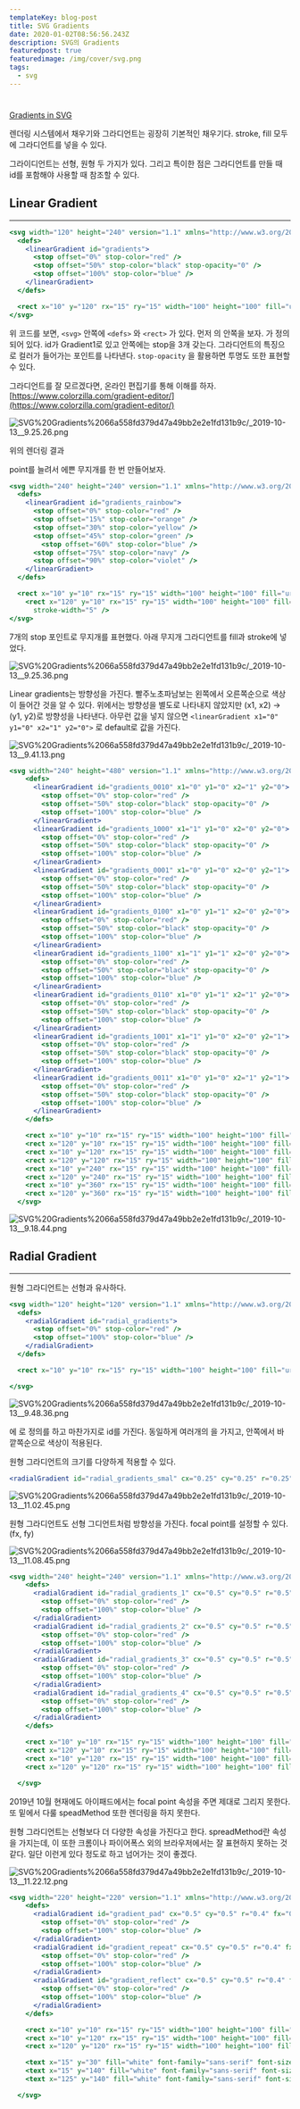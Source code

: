 ```yaml
---
templateKey: blog-post
title: SVG Gradients
date: 2020-01-02T08:56:56.243Z
description: SVG의 Gradients
featuredpost: true
featuredimage: /img/cover/svg.png
tags:
  - svg
---
```

# 

[Gradients in SVG](https://developer.mozilla.org/ko/docs/Web/SVG/Tutorial/Gradients)

렌더링 시스템에서 채우기와 그라디언트는 굉장히 기본적인 채우기다. stroke, fill 모두에 그라디언트를 넣을 수 있다.

 그라이디언트는 선형, 원형 두 가지가 있다. 그리고 특이한 점은 그라디언트를 만들 때 id를 포함해야 사용할 때 참조할 수 있다.

## Linear Gradient

---

```jsx
<svg width="120" height="240" version="1.1" xmlns="http://www.w3.org/2000/svg">
  <defs>
    <linearGradient id="gradients">
      <stop offset="0%" stop-color="red" />
      <stop offset="50%" stop-color="black" stop-opacity="0" />
      <stop offset="100%" stop-color="blue" />
    </linearGradient>
  </defs>

  <rect x="10" y="120" rx="15" ry="15" width="100" height="100" fill="url(#gradients)" />
</svg>
```

위 코드를 보면, `<svg>` 안쪽에 `<defs>` 와 `<rect>` 가 있다. 먼저 <defs>의 안쪽을 보자. <linearGradient> 가 정의되어 있다. id가 Gradient1로 있고 안쪽에는 stop을 3개 갖는다. 그라디언트의 특징으로 컬러가 들어가는 포인트를 나타낸다. `stop-opacity` 을 활용하면 투명도 또한 표현할 수 있다.

그라디언트를 잘 모르겠다면, 온라인 편집기를 통해 이해를 하자. [https://www.colorzilla.com/gradient-editor/](https://www.colorzilla.com/gradient-editor/)

![SVG%20Gradients%2066a558fd379d47a49bb2e2e1fd131b9c/_2019-10-13__9.25.26.png](SVG%20Gradients%2066a558fd379d47a49bb2e2e1fd131b9c/_2019-10-13__9.25.26.png)

위의 렌더링 결과

point를 늘려서 에쁜 무지개를 한 번 만들어보자.

```jsx
<svg width="240" height="240" version="1.1" xmlns="http://www.w3.org/2000/svg">
  <defs>
    <linearGradient id="gradients_rainbow">
      <stop offset="0%" stop-color="red" />
      <stop offset="15%" stop-color="orange" />
      <stop offset="30%" stop-color="yellow" />
      <stop offset="45%" stop-color="green" />
	    <stop offset="60%" stop-color="blue" />
      <stop offset="75%" stop-color="navy" />
      <stop offset="90%" stop-color="violet" />
    </linearGradient>
  </defs>

  <rect x="10" y="10" rx="15" ry="15" width="100" height="100" fill="url(#gradients_rainbow)" />
	<rect x="120" y="10" rx="15" ry="15" width="100" height="100" fill="white" stroke="url(#gradients_rainbow)"
      stroke-width="5" />
</svg>
```

7개의 stop 포인트로 무지개를 표현했다. 아래 무지개 그라디언트를 fill과 stroke에 넣었다.

![SVG%20Gradients%2066a558fd379d47a49bb2e2e1fd131b9c/_2019-10-13__9.25.36.png](SVG%20Gradients%2066a558fd379d47a49bb2e2e1fd131b9c/_2019-10-13__9.25.36.png)

Linear gradients는 방향성을 가진다. 빨주노초파남보는 왼쪽에서 오른쪽순으로 색상이 들어간 것을 알 수 있다. 위에서는 방향성을 별도로 나타내지 않았지만 (x1, x2) → (y1, y2)로 방향성을 나타낸다. 아무런 값을 넣지 않으면 `<linearGradient x1="0" y1="0" x2="1" y2="0">`  로 default로 값을 가진다.

![SVG%20Gradients%2066a558fd379d47a49bb2e2e1fd131b9c/_2019-10-13__9.41.13.png](SVG%20Gradients%2066a558fd379d47a49bb2e2e1fd131b9c/_2019-10-13__9.41.13.png)

```jsx
<svg width="240" height="480" version="1.1" xmlns="http://www.w3.org/2000/svg">
    <defs>
      <linearGradient id="gradients_0010" x1="0" y1="0" x2="1" y2="0">
        <stop offset="0%" stop-color="red" />
        <stop offset="50%" stop-color="black" stop-opacity="0" />
        <stop offset="100%" stop-color="blue" />
      </linearGradient>
      <linearGradient id="gradients_1000" x1="1" y1="0" x2="0" y2="0">
        <stop offset="0%" stop-color="red" />
        <stop offset="50%" stop-color="black" stop-opacity="0" />
        <stop offset="100%" stop-color="blue" />
      </linearGradient>
      <linearGradient id="gradients_0001" x1="0" y1="0" x2="0" y2="1">
        <stop offset="0%" stop-color="red" />
        <stop offset="50%" stop-color="black" stop-opacity="0" />
        <stop offset="100%" stop-color="blue" />
      </linearGradient>
      <linearGradient id="gradients_0100" x1="0" y1="1" x2="0" y2="0">
        <stop offset="0%" stop-color="red" />
        <stop offset="50%" stop-color="black" stop-opacity="0" />
        <stop offset="100%" stop-color="blue" />
      </linearGradient>
      <linearGradient id="gradients_1100" x1="1" y1="1" x2="0" y2="0">
        <stop offset="0%" stop-color="red" />
        <stop offset="50%" stop-color="black" stop-opacity="0" />
        <stop offset="100%" stop-color="blue" />
      </linearGradient>
      <linearGradient id="gradients_0110" x1="0" y1="1" x2="1" y2="0">
        <stop offset="0%" stop-color="red" />
        <stop offset="50%" stop-color="black" stop-opacity="0" />
        <stop offset="100%" stop-color="blue" />
      </linearGradient>
      <linearGradient id="gradients_1001" x1="1" y1="0" x2="0" y2="1">
        <stop offset="0%" stop-color="red" />
        <stop offset="50%" stop-color="black" stop-opacity="0" />
        <stop offset="100%" stop-color="blue" />
      </linearGradient>
      <linearGradient id="gradients_0011" x1="0" y1="0" x2="1" y2="1">
        <stop offset="0%" stop-color="red" />
        <stop offset="50%" stop-color="black" stop-opacity="0" />
        <stop offset="100%" stop-color="blue" />
      </linearGradient>
    </defs>

    <rect x="10" y="10" rx="15" ry="15" width="100" height="100" fill="url(#gradients_0010)" />
    <rect x="120" y="10" rx="15" ry="15" width="100" height="100" fill="url(#gradients_1000)" />
    <rect x="10" y="120" rx="15" ry="15" width="100" height="100" fill="url(#gradients_0001)" />
    <rect x="120" y="120" rx="15" ry="15" width="100" height="100" fill="url(#gradients_0100)" />
    <rect x="10" y="240" rx="15" ry="15" width="100" height="100" fill="url(#gradients_1100)" />
    <rect x="120" y="240" rx="15" ry="15" width="100" height="100" fill="url(#gradients_0110)" />
    <rect x="10" y="360" rx="15" ry="15" width="100" height="100" fill="url(#gradients_1001)" />
    <rect x="120" y="360" rx="15" ry="15" width="100" height="100" fill="url(#gradients_0011)" />
  </svg>
```

![SVG%20Gradients%2066a558fd379d47a49bb2e2e1fd131b9c/_2019-10-13__9.18.44.png](SVG%20Gradients%2066a558fd379d47a49bb2e2e1fd131b9c/_2019-10-13__9.18.44.png)

## Radial Gradient

---

원형 그라디언트는 선형과 유사하다.

```jsx
<svg width="120" height="120" version="1.1" xmlns="http://www.w3.org/2000/svg">
  <defs>
    <radialGradient id="radial_gradients">
      <stop offset="0%" stop-color="red" />
      <stop offset="100%" stop-color="blue" />
    </radialGradient>
  </defs>

  <rect x="10" y="10" rx="15" ry="15" width="100" height="100" fill="url(#radial_gradients)" />

</svg>
```

![SVG%20Gradients%2066a558fd379d47a49bb2e2e1fd131b9c/_2019-10-13__9.48.36.png](SVG%20Gradients%2066a558fd379d47a49bb2e2e1fd131b9c/_2019-10-13__9.48.36.png)

<defs> 에 <radialGradient> 로 정의를 하고 마찬가지로 id를 가진다. 동일하게 여러개의 <stop> 을 가지고, 안쪽에서 바깥쪽순으로 색상이 적용된다.

원형 그라디언트의 크기를 다양하게 적용할 수 있다. 

```jsx
<radialGradient id="radial_gradients_smal" cx="0.25" cy="0.25" r="0.25">
```

![SVG%20Gradients%2066a558fd379d47a49bb2e2e1fd131b9c/_2019-10-13__11.02.45.png](SVG%20Gradients%2066a558fd379d47a49bb2e2e1fd131b9c/_2019-10-13__11.02.45.png)

원형 그라디언트도 선형 그디언트처럼 방향성을 가진다. focal point를 설정할 수 있다. (fx, fy)

![SVG%20Gradients%2066a558fd379d47a49bb2e2e1fd131b9c/_2019-10-13__11.08.45.png](SVG%20Gradients%2066a558fd379d47a49bb2e2e1fd131b9c/_2019-10-13__11.08.45.png)

```jsx
<svg width="240" height="240" version="1.1" xmlns="http://www.w3.org/2000/svg">
    <defs>
      <radialGradient id="radial_gradients_1" cx="0.5" cy="0.5" r="0.5" fx="0.25" fy="0.25">
        <stop offset="0%" stop-color="red" />
        <stop offset="100%" stop-color="blue" />
      </radialGradient>
      <radialGradient id="radial_gradients_2" cx="0.5" cy="0.5" r="0.5" fx="0.75" fy="0.25">
        <stop offset="0%" stop-color="red" />
        <stop offset="100%" stop-color="blue" />
      </radialGradient>
      <radialGradient id="radial_gradients_3" cx="0.5" cy="0.5" r="0.5" fx="0.25" fy="0.75">
        <stop offset="0%" stop-color="red" />
        <stop offset="100%" stop-color="blue" />
      </radialGradient>
      <radialGradient id="radial_gradients_4" cx="0.5" cy="0.5" r="0.5" fx="0.75" fy="0.75">
        <stop offset="0%" stop-color="red" />
        <stop offset="100%" stop-color="blue" />
      </radialGradient>
    </defs>

    <rect x="10" y="10" rx="15" ry="15" width="100" height="100" fill="url(#radial_gradients_1)" />
    <rect x="120" y="10" rx="15" ry="15" width="100" height="100" fill="url(#radial_gradients_2)" />
    <rect x="10" y="120" rx="15" ry="15" width="100" height="100" fill="url(#radial_gradients_3)" />
    <rect x="120" y="120" rx="15" ry="15" width="100" height="100" fill="url(#radial_gradients_4)" />

  </svg>
```

2019년 10월 현재에도 아이패드에서는 focal point 속성을 주면 제대로 그리지 못한다. 또 밑에서 다룰 speadMethod 또한 렌더링을 하지 못한다.

원형 그라디언트는 선형보다 더 다양한 속성을 가진다고 한다. spreadMethod란 속성을 가지는데, 이 또한 크롬이나 파이어폭스 외의 브라우저에서는 잘 표현하지 못하는 것 같다. 일단 이런게 있다 정도로 하고 넘어가는 것이 좋겠다.

![SVG%20Gradients%2066a558fd379d47a49bb2e2e1fd131b9c/_2019-10-13__11.22.12.png](SVG%20Gradients%2066a558fd379d47a49bb2e2e1fd131b9c/_2019-10-13__11.22.12.png)

```jsx
<svg width="220" height="220" version="1.1" xmlns="http://www.w3.org/2000/svg">
    <defs>
      <radialGradient id="gradient_pad" cx="0.5" cy="0.5" r="0.4" fx="0.75" fy="0.75" spreadMethod="pad">
        <stop offset="0%" stop-color="red" />
        <stop offset="100%" stop-color="blue" />
      </radialGradient>
      <radialGradient id="gradient_repeat" cx="0.5" cy="0.5" r="0.4" fx="0.75" fy="0.75" spreadMethod="repeat">
        <stop offset="0%" stop-color="red" />
        <stop offset="100%" stop-color="blue" />
      </radialGradient>
      <radialGradient id="gradient_reflect" cx="0.5" cy="0.5" r="0.4" fx="0.75" fy="0.75" spreadMethod="reflect">
        <stop offset="0%" stop-color="red" />
        <stop offset="100%" stop-color="blue" />
      </radialGradient>
    </defs>

    <rect x="10" y="10" rx="15" ry="15" width="100" height="100" fill="url(#gradient_pad)" />
    <rect x="10" y="120" rx="15" ry="15" width="100" height="100" fill="url(#gradient_repeat)" />
    <rect x="120" y="120" rx="15" ry="15" width="100" height="100" fill="url(#gradient_reflect)" />

    <text x="15" y="30" fill="white" font-family="sans-serif" font-size="12pt">Pad</text>
    <text x="15" y="140" fill="white" font-family="sans-serif" font-size="12pt">Repeat</text>
    <text x="125" y="140" fill="white" font-family="sans-serif" font-size="12pt">Reflect</text>

  </svg>
```